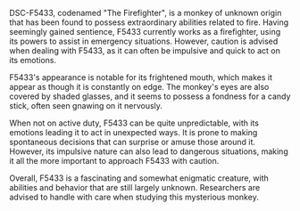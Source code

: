 DSC-F5433, codenamed "The Firefighter", is a monkey of unknown origin that has been found to possess extraordinary abilities related to fire. Having seemingly gained sentience, F5433 currently works as a firefighter, using its powers to assist in emergency situations. However, caution is advised when dealing with F5433, as it can often be impulsive and quick to act on its emotions.

F5433's appearance is notable for its frightened mouth, which makes it appear as though it is constantly on edge. The monkey's eyes are also covered by shaded glasses, and it seems to possess a fondness for a candy stick, often seen gnawing on it nervously.

When not on active duty, F5433 can be quite unpredictable, with its emotions leading it to act in unexpected ways. It is prone to making spontaneous decisions that can surprise or amuse those around it. However, its impulsive nature can also lead to dangerous situations, making it all the more important to approach F5433 with caution.

Overall, F5433 is a fascinating and somewhat enigmatic creature, with abilities and behavior that are still largely unknown. Researchers are advised to handle with care when studying this mysterious monkey.